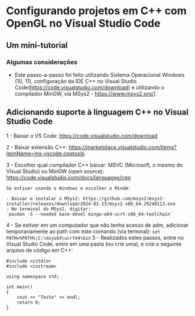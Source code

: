 # Configurando projetos em C++ com OpenGL no Visual Studio Code
## Um mini-tutorial

### Algumas considerações
- Este passo-a-passo foi feito utilizando Sistema Operacional Windows (10, 11), configuração da IDE C++ no Visual Studio Code(https://code.visualstudio.com/download) e utilizando o compilador MinGW, via MSys2 - https://www.msys2.org/).

## Adicionando suporte à linguagem C++ no Visual Studio Code

1 - Baixar o VS Code: https://code.visualstudio.com/download

2 - Baixar extensão C++: https://marketplace.visualstudio.com/items?itemName=ms-vscode.cpptools

3 - Escolher qual compilador C++ baixar: MSVC (Microsoft, o mesmo do Visual Studio) ou MinGW (open source): https://code.visualstudio.com/docs/languages/cpp

    Se estiver usando o Windows e escolher o MinGW:

    - Baixar e instalar o MSys2: https://github.com/msys2/msys2-installer/releases/download/2024-01-13/msys2-x86_64-20240113.exe 
    - No terminal do MSys2, digitar: 
    `pacman -S --needed base-devel mingw-w64-ucrt-x86_64-toolchain`

4 - Se estiver em um computador que não tenha acesso de adm, adicionar temporariamente ao path com este comando (via terminal):
     ```set PATH=%PATH%;C:\msys64\ucrt64\bin``` 
5 - Realizados estes passos, entre no Visual Studio Code, entre em uma pasta (ou crie uma), e crie o seguinte arquivo de código em C++:
```
#include <cstdio>
#include <iostream>

using namespace std;

int main()
{
    cout << "Teste" << endl;
    return 0;
}
```
